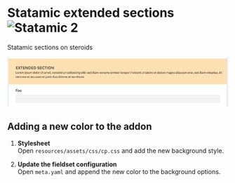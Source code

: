 # Statamic extended sections ![Statamic 2](https://img.shields.io/badge/statamic-2.x-blue.svg?style=flat-square)

Statamic sections on steroids

![Extended Section](./screenshot.png)

## Adding a new color to the addon

 1. **Stylesheet**  
    Open `resources/assets/css/cp.css` and add the new background style.

 2. **Update the fieldset configuration**  
    Open `meta.yaml` and append the new color to the background options.

